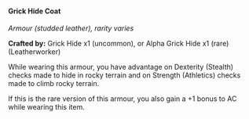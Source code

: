 #### Grick Hide Coat
_Armour (studded leather), rarity varies_

**Crafted by:** Grick Hide x1 (uncommon), or Alpha Grick Hide x1 (rare) (Leatherworker)

While wearing this armour, you have advantage on Dexterity (Stealth) checks made to hide in rocky terrain and on Strength (Athletics) checks made to climb rocky terrain.

If this is the rare version of this armour, you also gain a +1 bonus to AC while wearing this item.